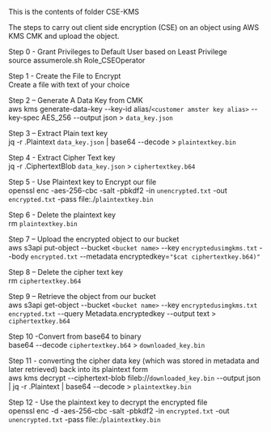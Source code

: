 This is the contents of folder CSE-KMS


The steps to carry out client side encryption (CSE) on an object using AWS KMS CMK and upload the object.

Step 0 - Grant Privileges to Default User based on Least Privilege \
source assumerole.sh Role_CSEOperator

Step 1 - Create the File to Encrypt \
Create a file with text of your choice

Step 2 – Generate A Data Key from CMK \
aws kms generate-data-key --key-id alias/`<customer amster key alias>`  --key-spec AES_256 --output json > `data_key.json`

Step 3 – Extract Plain text key \
jq -r .Plaintext `data_key.json` | base64 --decode > `plaintextkey.bin`

Step 4  - Extract Cipher Text key \
jq -r .CiphertextBlob `data_key.json` > `ciphertextkey.b64`

Step 5  - Use Plaintext key to Encrypt our file \
openssl enc -aes-256-cbc -salt -pbkdf2 -in `unencrypted.txt` -out `encrypted.txt` -pass file:./`plaintextkey.bin`

Step 6 - Delete the plaintext key \
rm `plaintextkey.bin`

Step 7 – Upload the encrypted object to our bucket \
aws s3api put-object --bucket `<bucket name>` --key `encryptedusimgkms.txt`  --body `encrypted.txt` --metadata encryptedkey=`"$cat ciphertextkey.b64)"`

Step 8 – Delete the cipher text key \
rm  `ciphertextkey.b64`

Step 9 – Retrieve the object from our bucket \
aws s3api get-object  --bucket `<bucket name>`  --key `encryptedusimgkms.txt` `encrypted.txt`  --query Metadata.encryptedkey  --output text > `ciphertextkey.b64`

Step 10 -Convert from base64 to binary \
base64 --decode `ciphertextkey.b64` > `downloaded_key.bin`

Step 11 - converting the cipher data key (which was stored in metadata and later retrieved) back into its plaintext form \
aws kms decrypt --ciphertext-blob fileb://`downloaded_key.bin`  --output json | jq -r .Plaintext | base64 --decode > `plaintextkey.bin`

Step 12 - Use the plaintext key to decrypt the encrypted file \
openssl enc -d -aes-256-cbc -salt -pbkdf2 -in `encrypted.txt` -out `unencrypted.txt` -pass file:./`plaintextkey.bin`
